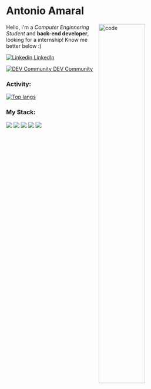 <h1>Antonio Amaral</h1>

<img align="right" width="50%" src="https://media.giphy.com/media/lnaoFgGrDHnivdu5Bc/giphy.gif" alt="code" />

Hello, i'm a *Computer Enginnering Student* and **back-end developer**, looking for a internship!
Know me better below :)

[![Linkedin](https://i.stack.imgur.com/gVE0j.png) LinkedIn](https://www.linkedin.com/in/agamaral)
&nbsp;

[![DEV Community](https://user-images.githubusercontent.com/51514805/110647982-19555680-8197-11eb-8c90-d8a5c88f0b90.png) DEV Community](https://dev.to/agamaral)
&nbsp;
### Activity:

[![Top langs](https://github-readme-stats.vercel.app/api/top-langs/?username=agamaral&layout=compact&theme=dark)](https://github.com/agamaral/github-readme-stats)

### My Stack:

<p>
  <img src="https://img.shields.io/badge/-NodeJs-339933?logo=node.js&logoColor=white&style=flat-square"/>
  <img src="https://img.shields.io/badge/-Javascript-F7DF1E?logo=javascript&logoColor=383836&style=flat-square"/>
  <img src="https://img.shields.io/badge/-Typescript-3178C6?logo=typescript&logoColor=white&style=flat-square"/>
  <img src="https://img.shields.io/badge/-HTML5-E34F26?logo=html5&logoColor=white&style=flat-square"/>
  <img src="https://img.shields.io/badge/-CSS3-1572B6?logo=css3&logoColor=white&style=flat-square"/>
</p>
